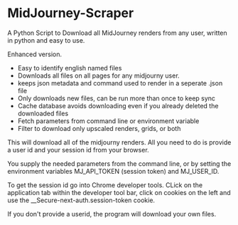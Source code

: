 # MidJourney-Scraper
A Python Script to Download all MidJourney renders from any user, written in python and easy to use.

Enhanced version.

- Easy to identify english named files
- Downloads all files on all pages for any midjourny user.
- keeps json metadata and command used to render in a seperate .json file
- Only downloads new files, can be run more than once to keep sync
- Cache database avoids downloading even if you already deleted the downloaded files
- Fetch parameters from command line or environment variable
- Filter to download only upscaled renders, grids, or both

This will download all of the midjourny renders.  All you need to do is provide a user id and your session id from your browser.

You supply the needed parameters from the command line, or by setting the environment variables MJ_API_TOKEN (session token) and MJ_USER_ID.

To get the session id go into Chrome developer tools. CLick on the application tab within the developer tool bar,  click on cookies on the left and use the
__Secure-next-auth.session-token cookie. 

If you don't provide a userid, the program will download your own files.
